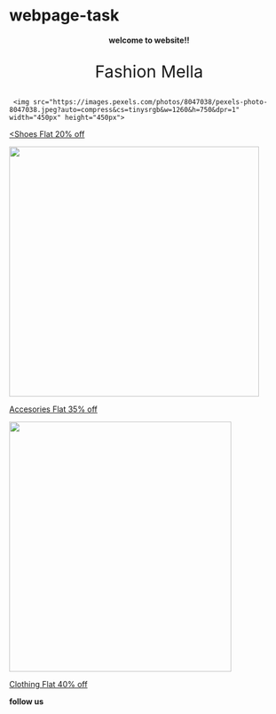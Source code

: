 # webpage-task
<html>
<head>
<meta name="viewport" content="width=device-width, initial-scale=1">
<link rel="stylesheet" href="https://cdn.jsdelivr.net/npm/bootstrap@4.4.1/dist/css/bootstrap.min.css" integrity="sha384-Vkoo8x4CGsO3+Hhxv8T/Q5PaXtkKtu6ug5TOeNV6gBiFeWPGFN9MuhOf23Q9Ifjh" crossorigin="anonymous">
<link rel="stylesheet" href="https://www.w3schools.com/w3css/4/w3.css">
<link rel="stylesheet" href="https://cdnjs.cloudflare.com/ajax/libs/font-awesome/4.7.0/css/font-awesome.min.css">


</head>
<body>

<div class="w3-container w3-teal">
  <center><strong>welcome to website!!</strong></center>

<i class="fa fa-bars"></i>
<i class="fa fa-home"></i>
<i class="fa fa-search"></i>
<i class="fa fa-arrow-right"></i>
</div>
<div class="w3-panel w3-leftbar w3-sand w3-xxlarge w3-serif">
 <center><p style="font-size:30px;">Fashion Mella</p></center>
</div>

  <div class="container">
   <div class="row">
    <div class="col-md-4">
      
     <img src="https://images.pexels.com/photos/8047038/pexels-photo-8047038.jpeg?auto=compress&cs=tinysrgb&w=1260&h=750&dpr=1" width="450px" height="450px">
<a href="http://www.adidas-group.com/"><p><Shoes Flat 20% off</p></a>

 </div>

<div class="col-md-4">
<img src="https://images.pexels.com/photos/115566/pexels-photo-115566.jpeg?auto=compress&cs=tinysrgb&w=1260&h=750&dpr=1" width="450px" height="450px">
<a href="http://www.adidas-group.com/"><p>Accesories Flat 35% off </p></a>

</div>

<div class="col-md-4">
<img src="https://images.pexels.com/photos/7998343/pexels-photo-7998343.jpeg?auto=compress&cs=tinysrgb&w=1260&h=750&dpr=1" width="400px" height="450px">
<a href="http://www.adidas-group.com/"><p>Clothing Flat 40% off </p></a>
</div>
</div>
</div>

<footer>
<b>follow us</b>
<i class="fa fa-instagram"></i>
<i class="fa fa-snapchat"></i>
<i class="fa fa-twitter"></i>
</footer>

</body>
</html>
